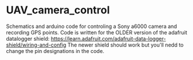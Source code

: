 # UAV_camera_control

Schematics and arduino code for controling a Sony a6000 camera and recording GPS points. Code is written for the OLDER version of the adafruit datalogger shield: https://learn.adafruit.com/adafruit-data-logger-shield/wiring-and-config The newer shield should work but you'll nedd to change the pin designations in the code.
